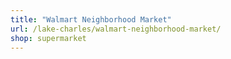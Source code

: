 ```yaml
---
title: "Walmart Neighborhood Market"
url: /lake-charles/walmart-neighborhood-market/
shop: supermarket
---
```

